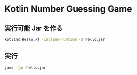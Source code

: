 # Kotlin Number Guessing Game

## 実行可能 Jar を作る

```bash
kotlinc Hello.kt -include-runtime -d hello.jar
```

## 実行

```bash
java -jar hello.jar
```
